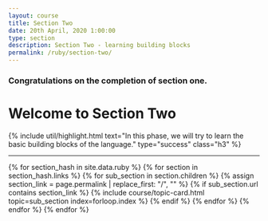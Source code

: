 ```yaml
---
layout: course
title: Section Two
date: 20th April, 2020 1:00:00
type: section
description: Section Two - learning building blocks
permalink: /ruby/section-two/
---
```


### Congratulations on the completion of section one.

# Welcome to Section Two

{% include util/highlight.html
    text="In this phase, we will try to learn the basic building blocks of the language." type="success" class="h3"
%}


<div class="section-index">
  <hr class="panel-line">

  <div class="container-fluid">
    <div class="card-columns">
      {% for section_hash in site.data.ruby %}
        {% for section in section_hash.links %}
          {% for sub_section in section.children %}
            {% assign section_link = page.permalink | replace_first: "/", "" %}
            {% if sub_section.url contains section_link %}
              <!-- <div class="col-lg-4 col-md-6"> -->
                {% include course/topic-card.html
                            topic=sub_section index=forloop.index %}
              <!-- </div> -->
            {% endif %}
          {% endfor %}
        {% endfor %}
      {% endfor %}
    </div>
  </div>
</div>
